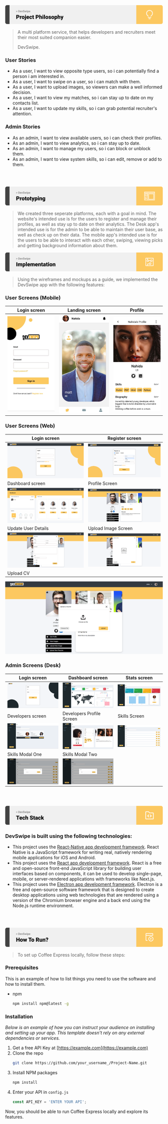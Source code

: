 <!-- project philosophy -->
<img src="./readme/demo/title2.svg"/>

> A multi platform service, that helps developers and recruiters meet their most suited companion easier.
>
> DevSwipe.
### User Stories
- As a user, I want to view opposite type users, so i can potentially find a person i am interested in.
- As a user, I want to swipe on a user, so i can match with them.
- As a user, I want to upload images, so viewers can make a well informed decision.
- As a user, I want to view my matches, so i can stay up to date on my contacts list.
- As a user, I want to update my skills, so i can grab potential recruiter's attention.

### Admin Stories
- As an admin, I want to view available users, so i can check their profiles.
- As an admin, I want to view analytics, so i can stay up to date.
- As an admin, I want to manage my users, so i can block or unblock them.
- As an admin, I want to view system skills, so i can edit, remove or add to them.

<br><br>

<!-- Prototyping -->
<img src="./readme/demo/title3.svg"/>

> We created three seperate platforms, each with a goal in mind.
> The website's intended use is for the users to register and manage their profiles, as well as stay up to date on their analytics.
> The Desk app's intended use is for the admin to be able to maintain their user base, as well as check up on their data.
> The mobile app's intended use is for the users to be able to interact with each other, swiping, viewing picks and getting background information about them.

<!-- Implementation -->
<img src="./readme/demo/title4.svg"/>

> Using the wireframes and mockups as a guide, we implemented the DevSwipe app with the following features:
### User Screens (Mobile)
| Login screen  | Landing screen | Profile |
| ---| ---| ---|
| ![Landing](./readme/demo/mobile/login-mobile.png) | ![fsdaf](./readme/demo/mobile/dashboard-mpbile.png) | ![fsdaf](./readme/demo/mobile/profile-mobile.png) |

### User Screens (Web)
| Login screen  | Register screen 
| ---| ---|
| ![Landing](./readme/demo/website/login-web.png) | ![fsdaf](./readme/demo/website/register-desk.png) 
|  Dashboard screen | Profile Screen 
| ![fsdaf](./readme/demo/website/dashboard-desk.png) |![fsdaf](./readme/demo/website/profile-desk.png) |
|  Update User Details | Upload Image Screen 
|  ![fsdaf](./readme/demo/website/model-edit-desk.png) | ![fsdaf](./readme/demo/website/model-upload1-desk.png)
| Upload CV
![fsdaf](./readme/demo/website/model-upload2-desk.png)

### Admin Screens (Desk)
| Login screen  | Dashboard screen |  Stats screen |
| ---| ---| ---|
| ![Landing](./readme/demo/desktop/login-desk.png) | ![fsdaf](./readme/demo/desktop/dashboard-desk1.png) | ![fsdaf](./readme/demo/desktop/stats-desk.png) |
| Developers screen  | Developers Profile Screen | Skills Screen 
| ![Landing](./readme/demo/desktop/developers-desk.png) | ![fsdaf](./readme/demo/desktop/profile-desk2.png) | ![fsdaf](./readme/demo/desktop/skills.png) 
| Skills Modal One | Skills Modal Two |
| ![fsdaf](./readme/demo/desktop/skills-modal1.png) |![fsdaf](./readme/demo/desktop/skills-modal2.png)



<br><br>

<!-- Tech stack -->
<img src="./readme/demo/title5.svg"/>

###  DevSwipe is built using the following technologies:

- This project uses the [React-Native app development framework](https://flutter.dev/). React Native is a JavaScript framework for writing real, natively rendering mobile applications for iOS and Android.
- This project uses the [React app development framework](https://flutter.dev/). React is a free and open-source front-end JavaScript library for building user interfaces based on components, it can be used to develop single-page, mobile, or server-rendered applications with frameworks like Next.js.
- This project uses the [Electron app development framework](https://flutter.dev/). Electron is a free and open-source software framework that is designed to create desktop applications using web technologies that are rendered using a version of the Chromium browser engine and a back end using the Node.js runtime environment.

<br><br>

<!-- How to run -->
<img src="./readme/demo/title6.svg"/>

> To set up Coffee Express locally, follow these steps:
### Prerequisites

This is an example of how to list things you need to use the software and how to install them.
* npm
  ```sh
  npm install npm@latest -g
  ```

### Installation

_Below is an example of how you can instruct your audience on installing and setting up your app. This template doesn't rely on any external dependencies or services._

1. Get a free API Key at [https://example.com](https://example.com)
2. Clone the repo
   ```sh
   git clone https://github.com/your_username_/Project-Name.git
   ```
3. Install NPM packages
   ```sh
   npm install
   ```
4. Enter your API in `config.js`
   ```js
   const API_KEY = 'ENTER YOUR API';
   ```

Now, you should be able to run Coffee Express locally and explore its features.
